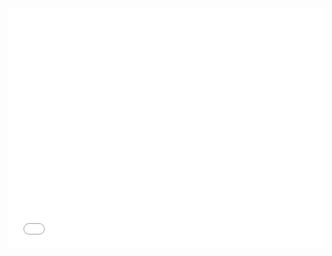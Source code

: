 <iframe src="web/index.html" height="384" width="100%"></iframe>
<style>iframe {border: none;}</style>
